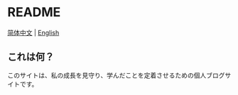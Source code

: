 # README

[简体中文](./README_zh.md)  |  [English](./README.md)

## これは何？

このサイトは、私の成長を見守り、学んだことを定着させるための個人ブログサイトです。  
